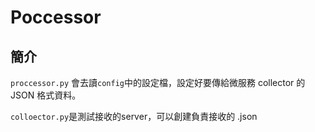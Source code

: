 # Poccessor
## 簡介

`proccessor.py` 會去讀`config`中的設定檔，設定好要傳給微服務 collector 的JSON 格式資料。

`colloector.py`是測試接收的server，可以創建負責接收的 .json
